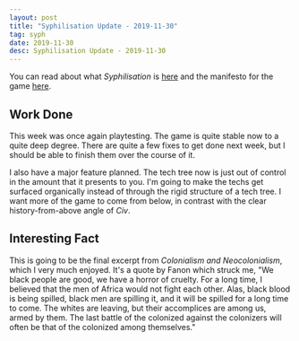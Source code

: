 ```yaml
---
layout: post
title: "Syphilisation Update - 2019-11-30"
tag: syph
date: 2019-11-30
desc: Syphilisation Update - 2019-11-30
---
```



You can read about what *Syphilisation* is [here](/blog/syph/announce) and the manifesto for the game [here](/blog/syph/manifesto).

## Work Done

This week was once again playtesting. The game is quite stable now to a quite deep degree. There are quite a few fixes to get done next week, but I should be able to finish them over the course of it.


I also have a major feature planned. The tech tree now is just out of control in the amount that it presents to you. I'm going to make the techs get surfaced organically instead of through the rigid structure of a tech tree. I want more of the game to come from below, in contrast with the clear history-from-above angle of *Civ*.

## Interesting Fact

This is going to be the final excerpt from *Colonialism and Neocolonialism*, which I very much enjoyed. It's a quote by Fanon which struck me, "We black people are good, we have a horror of cruelty. For a long time, I believed that the men of Africa would not fight each other. Alas, black blood is being spilled, black men are spilling it, and it will be spilled for a long time to come. The whites are leaving, but their accomplices are among us, armed by them. The last battle of the colonized against the colonizers will often be that of the colonized among themselves."

